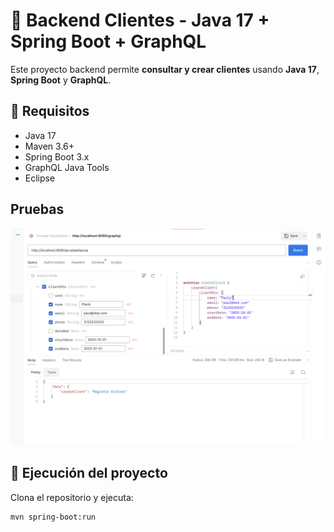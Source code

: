 # 📡 Backend Clientes - Java 17 + Spring Boot + GraphQL

Este proyecto backend permite **consultar y crear clientes** usando **Java 17**, **Spring Boot** y **GraphQL**.

## 🧪 Requisitos

- Java 17
- Maven 3.6+
- Spring Boot 3.x
- GraphQL Java Tools
- Eclipse

## Pruebas
![Postman](./assets/prueba1.png)

## 🚀 Ejecución del proyecto

Clona el repositorio y ejecuta:

```bash
mvn spring-boot:run
